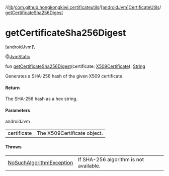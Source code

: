//[lib](../../../index.md)/[com.github.hongkongkiwi.certificateutils](../index.md)/[[androidJvm]CertificateUtils](index.md)/[getCertificateSha256Digest](get-certificate-sha256-digest.md)

# getCertificateSha256Digest

[androidJvm]\

@[JvmStatic](https://kotlinlang.org/api/latest/jvm/stdlib/kotlin.jvm/-jvm-static/index.html)

fun [getCertificateSha256Digest](get-certificate-sha256-digest.md)(certificate: [X509Certificate](https://developer.android.com/reference/kotlin/java/security/cert/X509Certificate.html)): [String](https://kotlinlang.org/api/latest/jvm/stdlib/kotlin/-string/index.html)

Generates a SHA-256 hash of the given X509 certificate.

#### Return

The SHA-256 hash as a hex string.

#### Parameters

androidJvm

| | |
|---|---|
| certificate | The X509Certificate object. |

#### Throws

| | |
|---|---|
| [NoSuchAlgorithmException](https://developer.android.com/reference/kotlin/java/security/NoSuchAlgorithmException.html) | If SHA-256 algorithm is not available. |

